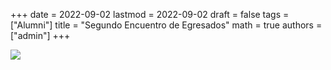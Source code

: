 +++
date      = 2022-09-02
lastmod   = 2022-09-02
draft     = false
tags      = ["Alumni"]
title     = "Segundo Encuentro de Egresados"
math      = true
authors = ["admin"]
+++


![](EncuentroEgresados2022.jpg)
